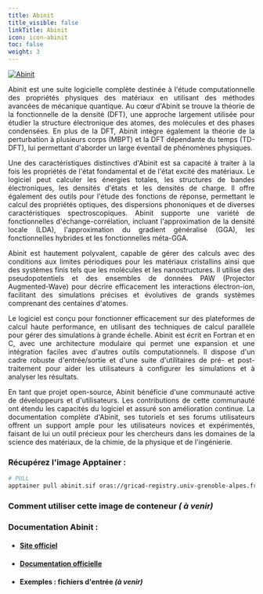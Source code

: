 ```yaml
---
title: Abinit
title_visible: false
linkTitle: Abinit
icon: icon-abinit
toc: false
weight: 3
---
```


<a href="https://www.abinit.org/" target="_blank">
    <img alt="Abinit" class="logo-abinit">
</a>

<div align="justify">

Abinit est une suite logicielle complète destinée à l'étude computationnelle des propriétés physiques des matériaux en utilisant des méthodes avancées de mécanique quantique. Au cœur d'Abinit se trouve la théorie de la fonctionnelle de la densité (DFT), une approche largement utilisée pour étudier la structure électronique des atomes, des molécules et des phases condensées. En plus de la DFT, Abinit intègre également la théorie de la perturbation à plusieurs corps (MBPT) et la DFT dépendante du temps (TD-DFT), lui permettant d'aborder un large éventail de phénomènes physiques.

Une des caractéristiques distinctives d'Abinit est sa capacité à traiter à la fois les propriétés de l'état fondamental et de l'état excité des matériaux. Le logiciel peut calculer les énergies totales, les structures de bandes électroniques, les densités d'états et les densités de charge. Il offre également des outils pour l'étude des fonctions de réponse, permettant le calcul des propriétés optiques, des dispersions phononiques et de diverses caractéristiques spectroscopiques. Abinit supporte une variété de fonctionnelles d'échange-corrélation, incluant l'approximation de la densité locale (LDA), l'approximation du gradient généralisé (GGA), les fonctionnelles hybrides et les fonctionnelles méta-GGA.

Abinit est hautement polyvalent, capable de gérer des calculs avec des conditions aux limites périodiques pour les matériaux cristallins ainsi que des systèmes finis tels que les molécules et les nanostructures. Il utilise des pseudopotentiels et des ensembles de données PAW (Projector Augmented-Wave) pour décrire efficacement les interactions électron-ion, facilitant des simulations précises et évolutives de grands systèmes comprenant des centaines d'atomes.

Le logiciel est conçu pour fonctionner efficacement sur des plateformes de calcul haute performance, en utilisant des techniques de calcul parallèle pour gérer des simulations à grande échelle. Abinit est écrit en Fortran et en C, avec une architecture modulaire qui permet une expansion et une intégration faciles avec d'autres outils computationnels. Il dispose d'un cadre robuste d'entrée/sortie et d'une suite d'utilitaires de pré- et post-traitement pour aider les utilisateurs à configurer les simulations et à analyser les résultats.

En tant que projet open-source, Abinit bénéficie d'une communauté active de développeurs et d'utilisateurs. Les contributions de cette communauté ont étendu les capacités du logiciel et assuré son amélioration continue. La documentation complète d'Abinit, ses tutoriels et ses forums utilisateurs offrent un support ample pour les utilisateurs novices et expérimentés, faisant de lui un outil précieux pour les chercheurs dans les domaines de la science des matériaux, de la chimie, de la physique et de l'ingénierie.

</div>

### Récupérez l'image Apptainer :

```bash
# PULL
apptainer pull abinit.sif oras://gricad-registry.univ-grenoble-alpes.fr/diamond/apptainer/apptainer-singularity-projects/abinit.sif:latest
```

### Comment utiliser cette image de conteneur _( à venir)_

### Documentation Abinit :

- #### <a href="https://www.abinit.org/" target="_blank">Site officiel</a>

- #### <a href="https://docs.abinit.org/" target="_blank">Documentation officielle</a>

- #### Exemples : fichiers d'entrée _(à venir)_

